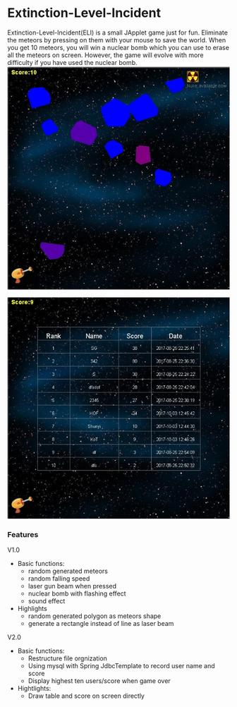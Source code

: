 # Extinction-Level-Incident
Extinction-Level-Incident(ELI) is a small JApplet game just for fun. Eliminate the meteors by pressing on them with your mouse to save the world. When you get 10 meteors, you will win a nuclear bomb which you can use to erase all the meteors on screen. However, the game will evolve with more difficulty if you have used the nuclear bomb.
![Game](doc/Game.jpg)

![Record](doc/DB.jpg)
### Features
V1.0
* Basic functions:
  * random generated meteors
  * random falling speed
  * laser gun beam when pressed
  * nuclear bomb with flashing effect
  * sound effect 
* Highlights
  * random generated polygon as meteors shape
  * generate a rectangle instead of line as laser beam

V2.0
* Basic functions:
  * Restructure file orgnization
  * Using mysql with Spring JdbcTemplate to record user name and score
  * Display highest ten users/score when game over
* Hightlights:
  * Draw table and score on screen directly 




